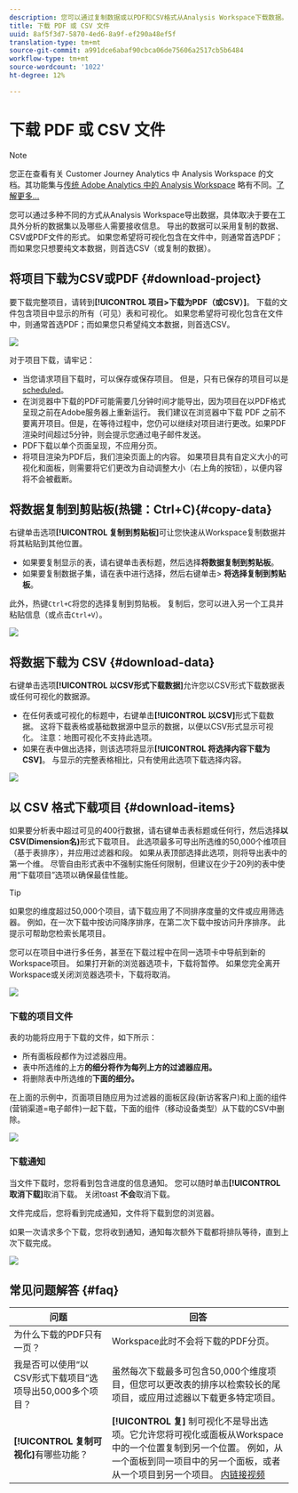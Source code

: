 ```yaml
---
description: 您可以通过复制数据或以PDF和CSV格式从Analysis Workspace下载数据。
title: 下载 PDF 或 CSV 文件
uuid: 8af5f3d7-5870-4ed6-8a9f-ef290a48ef5f
translation-type: tm+mt
source-git-commit: a991dce6abaf90cbca06de75606a2517cb5b6484
workflow-type: tm+mt
source-wordcount: '1022'
ht-degree: 12%

---
```



# 下载 PDF 或 CSV 文件

>[!NOTE]
>
>您正在查看有关 Customer Journey Analytics 中 Analysis Workspace 的文档。其功能集与[传统 Adobe Analytics 中的 Analysis Workspace](https://docs.adobe.com/content/help/zh-Hans/analytics/analyze/analysis-workspace/home.html) 略有不同。[了解更多...](/help/getting-started/cja-aa.md)

您可以通过多种不同的方式从Analysis Workspace导出数据，具体取决于要在工具外分析的数据集以及哪些人需要接收信息。 导出的数据可以采用复制的数据、CSV或PDF文件的形式。 如果您希望将可视化包含在文件中，则通常首选PDF；而如果您只想要纯文本数据，则首选CSV（或复制的数据）。

## 将项目下载为CSV或PDF {#download-project}

要下载完整项目，请转到&#x200B;**[!UICONTROL 项目>下载为PDF（或CSV）]**。 下载的文件包含项目中显示的所有（可见）表和可视化。 如果您希望将可视化包含在文件中，则通常首选PDF；而如果您只希望纯文本数据，则首选CSV。

![](assets/download-project.png)

对于项目下载，请牢记：

* 当您请求项目下载时，可以保存或保存项目。 但是，只有已保存的项目可以是[scheduled](https://docs.adobe.com/content/help/zh-Hans/analytics/analyze/analysis-workspace/curate-share/t-schedule-report.html)。
* 在浏览器中下载的PDF可能需要几分钟时间才能导出，因为项目在以PDF格式呈现之前在Adobe服务器上重新运行。 我们建议在浏览器中下载 PDF 之前不要离开项目。但是，在等待过程中，您仍可以继续对项目进行更改。如果PDF渲染时间超过5分钟，则会提示您通过电子邮件发送。
* PDF下载以单个页面呈现，不应用分页。
* 将项目渲染为PDF后，我们渲染页面上的内容。 如果项目具有自定义大小的可视化和面板，则需要将它们更改为自动调整大小（右上角的按钮），以便内容将不会被截断。

## 将数据复制到剪贴板(热键：Ctrl+C){#copy-data}

右键单击选项&#x200B;**[!UICONTROL 复制到剪贴板]**&#x200B;可让您快速从Workspace复制数据并将其粘贴到其他位置。

* 如果要复制显示的表，请右键单击表标题，然后选择&#x200B;**将数据复制到剪贴板**。
* 如果要复制数据子集，请在表中进行选择，然后右键单击> **将选择复制到剪贴板**。

此外，热键`Ctrl+C`将您的选择复制到剪贴板。 复制后，您可以进入另一个工具并粘贴信息（或点击`Ctrl+V`）。

![](assets/copy-selection.png)

## 将数据下载为 CSV {#download-data}

右键单击选项&#x200B;**[!UICONTROL 以CSV形式下载数据]**&#x200B;允许您以CSV形式下载数据表或任何可视化的数据源。

* 在任何表或可视化的标题中，右键单击&#x200B;**[!UICONTROL 以CSV]**&#x200B;形式下载数据。 这将下载表格或基础数据源中显示的数据，以便以CSV形式显示可视化。 注意：地图可视化不支持此选项。
* 如果在表中做出选择，则该选项将显示&#x200B;**[!UICONTROL 将选择内容下载为CSV]**。 与显示的完整表格相比，只有使用此选项下载选择内容。

![](assets/download-data-viz.png)

## 以 CSV 格式下载项目 {#download-items}

如果要分析表中超过可见的400行数据，请右键单击表标题或任何行，然后选择&#x200B;**以CSV(Dimension名)**&#x200B;形式下载项目。 此选项最多可导出所选维的50,000个维项目（基于表排序），并应用过滤器和段。 如果从表顶部选择此选项，则将导出表中的第一个维。 尽管自由形式表中不强制实施任何限制，但建议在少于20列的表中使用“下载项目”选项以确保最佳性能。

>[!TIP]
>
> 如果您的维度超过50,000个项目，请下载应用了不同排序度量的文件或应用筛选器。 例如，在一次下载中按访问降序排序，在第二次下载中按访问升序排序。 此提示可帮助您检索长尾项目。

您可以在项目中进行多任务，甚至在下载过程中在同一选项卡中导航到新的Workspace项目。 如果打开新的浏览器选项卡，下载将暂停。 如果您完全离开Workspace或关闭浏览器选项卡，下载将取消。

![](assets/download-items.png)

### 下载的项目文件

表的功能将应用于下载的文件，如下所示：

* 所有面板段都作为过滤器应用。
* 表中所选维的上方&#x200B;**的细分将作为每列上方的过滤器应用。**
* 将删除表中所选维的&#x200B;**下面的细分。**

在上面的示例中，页面项目随应用为过滤器的面板区段(新访客客户)和上面的组件(营销渠道=电子邮件)一起下载，下面的组件（移动设备类型）从下载的CSV中删除。

![](assets/downloaded-file.png)

### 下载通知

当文件下载时，您将看到包含进度的信息通知。 您可以随时单击&#x200B;**[!UICONTROL 取消下载]**&#x200B;取消下载。 关闭toast **不会**&#x200B;取消下载。

文件完成后，您将看到完成通知，文件将下载到您的浏览器。

如果一次请求多个下载，您将收到通知，通知每次额外下载都将排队等待，直到上次下载完成。

![](assets/toast.png)

## 常见问题解答 {#faq}

| 问题 | 回答 |
| --- | --- |
| 为什么下载的PDF只有一页？ | Workspace此时不会将下载的PDF分页。 |
| 我是否可以使用“以CSV形式下载项目”选项导出50,000多个项目？ | 虽然每次下载最多可包含50,000个维度项目，但您可以更改表的排序以检索较长的尾项目，或应用过滤器以下载更多特定项目。 |
| **[!UICONTROL 复制可视化]**&#x200B;有哪些功能？ | **[!UICONTROL 复]** 制可视化不是导出选项。它允许您将可视化或面板从Workspace中的一个位置复制到另一个位置。 例如，从一个面板到同一项目中的另一个面板，或者从一个项目到另一个项目。 [内链接视频](https://docs.adobe.com/content/help/en/analytics-learn/tutorials/analysis-workspace/visualizations/intra-linking-in-analysis-workspace.html) |


